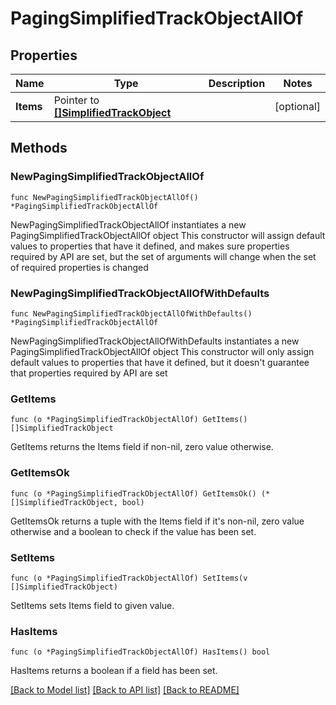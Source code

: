 # PagingSimplifiedTrackObjectAllOf

## Properties

Name | Type | Description | Notes
------------ | ------------- | ------------- | -------------
**Items** | Pointer to [**[]SimplifiedTrackObject**](SimplifiedTrackObject.md) |  | [optional] 

## Methods

### NewPagingSimplifiedTrackObjectAllOf

`func NewPagingSimplifiedTrackObjectAllOf() *PagingSimplifiedTrackObjectAllOf`

NewPagingSimplifiedTrackObjectAllOf instantiates a new PagingSimplifiedTrackObjectAllOf object
This constructor will assign default values to properties that have it defined,
and makes sure properties required by API are set, but the set of arguments
will change when the set of required properties is changed

### NewPagingSimplifiedTrackObjectAllOfWithDefaults

`func NewPagingSimplifiedTrackObjectAllOfWithDefaults() *PagingSimplifiedTrackObjectAllOf`

NewPagingSimplifiedTrackObjectAllOfWithDefaults instantiates a new PagingSimplifiedTrackObjectAllOf object
This constructor will only assign default values to properties that have it defined,
but it doesn't guarantee that properties required by API are set

### GetItems

`func (o *PagingSimplifiedTrackObjectAllOf) GetItems() []SimplifiedTrackObject`

GetItems returns the Items field if non-nil, zero value otherwise.

### GetItemsOk

`func (o *PagingSimplifiedTrackObjectAllOf) GetItemsOk() (*[]SimplifiedTrackObject, bool)`

GetItemsOk returns a tuple with the Items field if it's non-nil, zero value otherwise
and a boolean to check if the value has been set.

### SetItems

`func (o *PagingSimplifiedTrackObjectAllOf) SetItems(v []SimplifiedTrackObject)`

SetItems sets Items field to given value.

### HasItems

`func (o *PagingSimplifiedTrackObjectAllOf) HasItems() bool`

HasItems returns a boolean if a field has been set.


[[Back to Model list]](../README.md#documentation-for-models) [[Back to API list]](../README.md#documentation-for-api-endpoints) [[Back to README]](../README.md)


